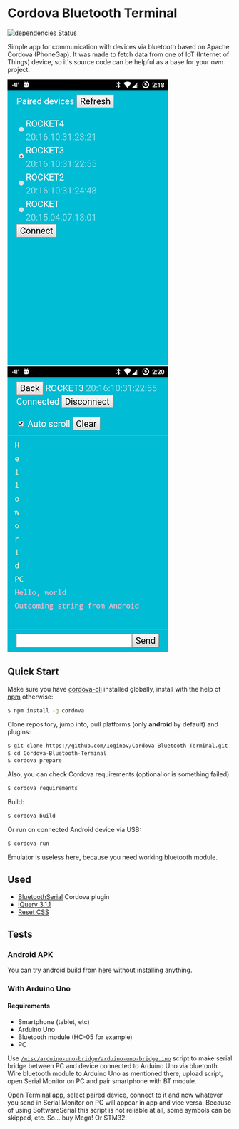 # Cordova Bluetooth Terminal

[![dependencies Status](https://david-dm.org/1oginov/Cordova-Bluetooth-Terminal/status.svg)](https://david-dm.org/1oginov/Cordova-Bluetooth-Terminal)

Simple app for communication with devices via bluetooth based on Apache Cordova (PhoneGap). It was made to fetch data
from one of IoT (Internet of Things) device, so it's source code can be helpful as a base for your own project.

![Paired devices screenshot](https://raw.githubusercontent.com/1oginov/Cordova-Bluetooth-Terminal/master/misc/Paired-devices-screenshot.png)
![Terminal screenshot](https://raw.githubusercontent.com/1oginov/Cordova-Bluetooth-Terminal/master/misc/Terminal-screenshot.png)

## Quick Start

Make sure you have [cordova-cli](https://cordova.apache.org/) installed globally, install with the help of
[npm](https://www.npmjs.com/) otherwise:

```sh
$ npm install -g cordova
```

Clone repository, jump into, pull platforms (only **android** by default) and plugins: 

```sh
$ git clone https://github.com/1oginov/Cordova-Bluetooth-Terminal.git
$ cd Cordova-Bluetooth-Terminal
$ cordova prepare
```

Also, you can check Cordova requirements (optional or is something failed):

```sh
$ cordova requirements
```

Build:

```sh
$ cordova build
```

Or run on connected Android device via USB:

```sh
$ cordova run
```

Emulator is useless here, because you need working bluetooth module.

## Used
* [BluetoothSerial](https://github.com/don/BluetoothSerial/) Cordova plugin
* [jQuery 3.1.1](https://jquery.com/)
* [Reset CSS](http://meyerweb.com/eric/tools/css/reset/)

## Tests

### Android APK

You can try android build from [here](https://github.com/1oginov/Cordova-Bluetooth-Terminal/blob/master/misc/android-build/android-debug.apk)
without installing anything.

### With Arduino Uno

#### Requirements
* Smartphone (tablet, etc)
* Arduino Uno
* Bluetooth module (HC-05 for example)
* PC

Use [`/misc/arduino-uno-bridge/arduino-uno-bridge.ino`](https://github.com/1oginov/Cordova-Bluetooth-Terminal/blob/master/misc/arduino-uno-bridge/arduino-uno-bridge.ino)
script to make serial bridge between PC and device connected to Arduino Uno via bluetooth. Wire bluetooth module to
Arduino Uno as mentioned there, upload script, open Serial Monitor on PC and pair smartphone with BT module.

Open Terminal app, select paired device, connect to it and now whatever you send in Serial Monitor on PC will appear in
app and vice versa. Because of using SoftwareSerial this script is not reliable at all, some symbols can be skipped,
etc. So... buy Mega! Or STM32.
